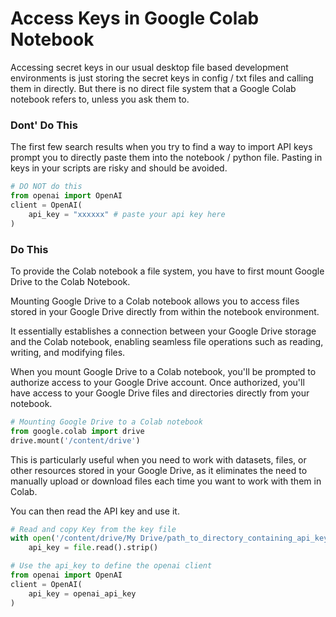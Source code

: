 # Access Keys in Google Colab Notebook

Accessing secret keys in our usual desktop file based development environments is just storing the secret keys in config / txt files and calling them in directly. 
But there is no direct file system that a Google Colab notebook refers to, unless you ask them to.

### Dont' Do This
The first few search results when you try to find a way to import API keys prompt you to directly paste them into the notebook / python file. Pasting in keys in your scripts are risky and should be avoided.

```python
# DO NOT do this
from openai import OpenAI
client = OpenAI(
    api_key = "xxxxxx" # paste your api key here
)
```

### Do This
To provide the Colab notebook a file system, you have to first mount Google Drive to the Colab Notebook.

Mounting Google Drive to a Colab notebook allows you to access files stored in your Google Drive directly from within the notebook environment. 

It essentially establishes a connection between your Google Drive storage and the Colab notebook, enabling seamless file operations such as reading, writing, and modifying files.

When you mount Google Drive to a Colab notebook, you'll be prompted to authorize access to your Google Drive account. Once authorized, you'll have access to your Google Drive files and directories directly from your notebook.

```python
# Mounting Google Drive to a Colab notebook
from google.colab import drive
drive.mount('/content/drive')
```

This is particularly useful when you need to work with datasets, files, or other resources stored in your Google Drive, as it eliminates the need to manually upload or download files each time you want to work with them in Colab.

You can then read the API key and use it.

```python
# Read and copy Key from the key file
with open('/content/drive/My Drive/path_to_directory_containing_api_key_txt_file/openai_api_key.txt', 'r') as file:
    api_key = file.read().strip()

# Use the api_key to define the openai client
from openai import OpenAI
client = OpenAI(
    api_key = openai_api_key
)
```
